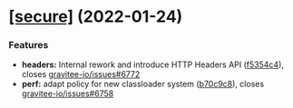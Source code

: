 # [[secure]](https://github.com/gravitee-io/gravitee-policy-javascript/compare/1.0.0...[secure]) (2022-01-24)


### Features

* **headers:** Internal rework and introduce HTTP Headers API ([f5354c4](https://github.com/gravitee-io/gravitee-policy-javascript/commit/f5354c4282abffa53b0c184f911e6db0ac49638f)), closes [gravitee-io/issues#6772](https://github.com/gravitee-io/issues/issues/6772)
* **perf:** adapt policy for new classloader system ([b70c9c8](https://github.com/gravitee-io/gravitee-policy-javascript/commit/b70c9c89013ca20b7064c9ac37f6f460446dbf27)), closes [gravitee-io/issues#6758](https://github.com/gravitee-io/issues/issues/6758)
